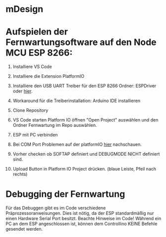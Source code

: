 # mDesign

# Aufspielen der Fernwartungsoftware auf den Node MCU ESP 8266:

1. Installiere VS Code
2. Installiere die Extension PlatformIO
3. Installiere den USB UART Treiber für den ESP 8266 Ordner: ESPDriver oder [hier](https://www.silabs.com/developers/usb-to-uart-bridge-vcp-drivers).
4. Workaround für die Treiberinstallation: Arduino IDE installieren

5. Clone Repository
6. VS Code starten Platform IO öffnen "Open Project" auswählen und den Ordner Fernwartung im Repo auswählen.
7. ESP mit PC verbinden
8. Bei COM Port Problemen auf der platformIO [hier](https://docs.platformio.org/en/latest/projectconf/section_env_upload.html) nachschauen.
9. Vorher checken ob SOFTAP definiert und DEBUGMODE NICHT definiert sind.
10. Upload Button in Platform IO Project drücken. (blaue Leiste, Pfeil nach rechts)

# Debugging der Fernwartung

Für das Debuggen gibt es im Code verschiedene Präprozessoranweisungen. Dies ist nötig, da der ESP standardmäßig nur einen Hardware Serial Port besitzt. Beachte Hinweise im Code! Während ein PC an dem ESP angeschlossen ist, können dem Controllino KEINE Befehle gesendet werden.
